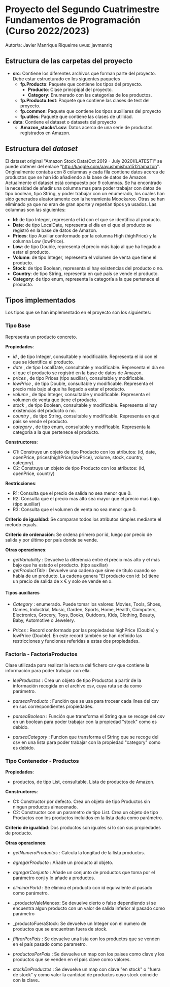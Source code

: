 # Proyecto del Segundo Cuatrimestre Fundamentos de Programación (Curso  2022/2023)
Autor/a: Javier Manrique Riquelme   uvus: javmanriq

## Estructura de las carpetas del proyecto

* **src**: Contiene los diferentes archivos que forman parte del proyecto. Debe estar estructurado en los siguentes paquetes
  * **fp.Producto**: Paquete que contiene los tipos del proyecto.
    * **Producto**: Clase princpipal del proyecto. 
    * **Category**: Enumerado con las categorías de los productos.
  * **fp.Producto.test**: Paquete que contiene las clases de test del proyecto.
  * **fp.common**: Paquete que contiene los tipos auxiliares del proyecto
  * **fp.utiles**:  Paquete que contiene las clases de utilidad. 
* **data**: Contiene el dataset o datasets del proyecto
    * **Amazon_stocks1.csv**: Datos acerca de una serie de productos registrados en Amazon.

    
## Estructura del *dataset*

El dataset original "Amazon Stock Data(Oct 2019 - July 2020)[LATEST]" se puede obtener del enlace "http://kaggle.com/aayushmishra1512/amazon". Originalmente contaba con 8 columnas y cada fila contiene datos acerca de productos que se han ido añadiendo a la base de datos de Amazon. 
Actualmente el dataset está compuesto por 9 columnas. Se ha encontrado la necesidad de añadir una columna mas para poder trabajar con datos de tipo boolean, tipo String, y poder trabajar con un enumerado, los cuales han sido generados aleatoriamente con la herramienta Moockaroo. Otras se han eliminado ya que no eran de gran aporte y repetían tipos ya usados.
Las columnas son las siguientes:

* **Id**: de tipo Integer, representa el id con el que se identifica al producto.
* **Date**: de tipo LocalDate, representa el día en el que el producto se registró en la base de datos de Amazon.
* **Prices**: tipo Auxiliar conformado por la columna High (highPrice) y la columna Low (lowPrice).
* **Low**: de tipo Double, representa el precio más bajo al que ha llegado a estar el producto.
* **Volume**: de tipo Integer, representa el volumen de venta que tiene el producto.
* **Stock**: de tipo Boolean, representa si hay existencias del producto o no.
* **Country**: de tipo String, representa en qué país se vende el producto.
* **Category**: de tipo enum, representa la categoría a la que pertenece el producto.


## Tipos implementados

Los tipos que se han implementado en el proyecto son los siguientes:

### Tipo Base
Representa un producto concreto.

**Propiedades**:

- _id_ , de tipo Integer, consultable y modificable. Representa el id con el que se identifica el producto.
- _date_ , de tipo LocalDate, consultable y modificable. Representa el día en el que el producto se registró en la base de datos de Amazon.
- _prices_ , de tipo Prices (tipo auxiliar), consultable y modificable.
- _lowPrice_ , de tipo Double, consultable y modificable. Representa el precio más bajo al que ha llegado a estar el producto.
- _volume_ , de tipo Integer, consultable y modificable. Representa el volumen de venta que tiene el producto.
- _stock_ , de tipo Boolean, consultable y modificable. Representa si hay existencias del producto o no.
- _country_ , de tipo String, consultable y modificable. Representa en qué país se vende el producto.
- _category_ , de tipo enum, consultable y modificable. Representa la categoría a la que pertenece el producto.

**Constructores**: 

- C1: Construye un objeto de tipo Producto con los atributos: (id, date, openPrice, prices(highPrice,lowPrice), volume,  stock, country, category).
- C2: Construye un objeto de tipo Producto con los atributos: (id, openPrice, country)

**Restricciones**:
 
- R1: Consulta que el precio de salida no sea menor que 0.
- R2: Consulta que el precio mas alto sea mayor que el precio mas bajo. (tipo auxiliar)
- R3: Consulta que el volumen de venta no sea menor que 0.

**Criterio de igualdad**: Se comparan todos los atributos simples mediante el metodo equals.

**Criterio de ordenación**: Se ordena primero por id, luego por precio de salida y por último por país donde se vende.

**Otras operaciones**:
-	_getVariability_ : Devuelve la diferencia entre el precio más alto y el más bajo que ha estado el producto. (tipo auxiliar)
-	_getProductTitle_ : Devuelve una cadena que sirve de titulo cuando se habla de un producto. La cadena genera "El producto con id: [x] tiene un precio de salida de x € y solo se vende en x.


#### Tipos auxiliares

- _Category_ : enumerado. Puede tomar los valores: Movies, Tools, Shoes, Games, Industrial, Music, Garden, Sports, Home, Health, Computers, Electronics, Grocery, Toys, Books, Outdoors, Kids, Clothing, Beauty, Baby, Automotive o Jewelery.

- _Prices_ : Record conformado por las propiedades highPrice (Double) y lowPrice (Double). En este record también se han definido las restricciones y funciones referidas a estas dos propiedades.

### Factoría - FactoriaProductos

Clase utilizada para realizar la lectura del fichero csv que contiene la información para poder trabajar con ella.

- _leeProductos_ : Crea un objeto de tipo Productos a partir de la información recogida en el archivo csv, cuya ruta se da como parámetro.

- _parsearProducto_ : Función que se usa para trocear cada línea del csv en sus correspondientes propiedades.

- _parseaBoolean_ : Función que transforma el String que se recoge del csv en un boolean para poder trabajar con la propiedad "stock" como es debido.

- _parseaCategory_ : Funcion que transforma el String que se recoge del csv en una lista para poder trabajar con la propiedad "category" como es debido.

### Tipo Contenedor - Productos

**Propiedades**:
- productos, de tipo List<Producto>, consultable. Lista de productos de Amazon.

**Constructores**:
- C1: Constructor por defecto. Crea un objeto de tipo Productos sin ningun productos almacenado.
- C2: Constructor con un parametro de tipo List<Producto>. Crea un objeto de tipo Productos con los productos incluidos en la lista dada como parámetro.

**Criterio de igualdad**: Dos productos son iguales si lo son sus propiedades de producto.

**Otras operaciones**:
- _getNumeroProductos_ : Calcula la longitud de la lista productos.
- _agregarProducto_ : Añade un producto al objeto.
- _agregarConjunto_ : Añade un conjunto de productos que toma por el parámetro conj y lo añade a productos.
- _eliminarPorId_ : Se elimina el producto con id equivalente al pasado como parámetro.

- _productoValeMenosx: Se devuelve cierto o falso dependiendo si se encuentra algun producto con un valor de salida inferior al pasado como parámetro
- _productoFueraStock: Se devuelve un Integer con el numero de productos que se encuentran fuera de stock.
- _filtrarPorPais_ : Se devuelve una lista con los productos que se venden en el país pasado como parametro.
- _productosPorPais_ : Se devuelve un map con los paises como clave y los productos que se venden en el país clave como valores.
- _stockDeProductos_ : Se devuelve un map con clave "en stock" o "fuera de stock" y como valor la cantidad de productos cuyo stock coincide con la clave..

 